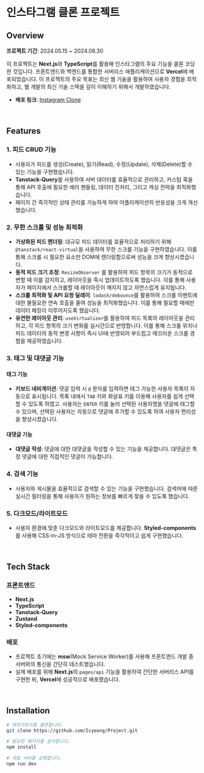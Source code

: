 # 인스타그램 클론 프로젝트

## Overview

**프로젝트 기간**: 2024.05.15 ~ 2024.08.30

이 프로젝트는 **Next.js**와 **TypeScript**를 활용해 인스타그램의 주요 기능을 클론 코딩한 것입니다. 프론트엔드와 백엔드를 통합한 서버리스 애플리케이션으로 **Vercel**에 배포되었습니다. 이 프로젝트의 주요 목표는 최신 웹 기술을 활용하여 사용자 경험을 최적화하고, 웹 개발의 최신 기술 스택을 깊이 이해하기 위해서 개발하였습니다.

- **배포 링크**: [Instagram Clone](https://instagram-git-api-icyeongs-projects.vercel.app)
<br>

## Features

### 1. 피드 CRUD 기능
- 사용자가 피드를 생성(Create), 읽기(Read), 수정(Update), 삭제(Delete)할 수 있는 기능을 구현했습니다.
- **Tanstack-Query**를 사용하여 서버 데이터를 효율적으로 관리하고, 커스텀 훅을 통해 API 호출에 필요한 에러 핸들링, 데이터 전처리, 그리고 캐싱 전략을 최적화했습니다.
- 페이지 간 즉각적인 상태 관리를 가능하게 하여 어플리케이션의 반응성을 크게 개선했습니다.

### 2. 무한 스크롤 및 성능 최적화
- **가상화된 피드 렌더링**: 대규모 피드 데이터를 효율적으로 처리하기 위해 `@tanstack/react-virtual`을 사용하여 무한 스크롤 기능을 구현하였습니다. 이를 통해 스크롤 시 필요한 요소만 DOM에 렌더링함으로써 성능을 크게 향상시켰습니다.
- **동적 피드 크기 조정**: `ResizeObserver` 를 활용하여 피드 항목의 크기가 동적으로 변할 때 이를 감지하고, 레이아웃을 즉시 업데이트하도록 했습니다. 이를 통해 사용자가 페이지에서 스크롤할 때 레이아웃이 깨지지 않고 자연스럽게 유지됩니다.
- **스크롤 최적화 및 API 요청 딜레이**: `lodash/debounce`를 활용하여 스크롤 이벤트에 대한 불필요한 연속 호출을 줄여 성능을 최적화했습니다. 이를 통해 필요할 때에만 데이터 페칭이 이루어지도록 했습니다.
- **유연한 레이아웃 관리**: `useVirtualizer`를 활용하여 피드 목록의 레이아웃을 관리하고, 각 피드 항목의 크기 변화를 실시간으로 반영합니다. 이를 통해 스크롤 위치나 피드 데이터의 동적 변경 사항이 즉시 UI에 반영되어 부드럽고 매끄러운 스크롤 경험을 제공하였습니다.

### 3. 태그 및 대댓글 기능

#### 태그 기능
- **키보드 네비게이션**: 댓글 입력 시 `@` 문자를 입력하면 태그 가능한 사용자 목록이 자동으로 표시됩니다. 목록 내에서 `TAB` 키와 화살표 키를 이용해 사용자를 쉽게 선택할 수 있도록 하였고. 사용자는 `ENTER` 키를 눌러 선택된 사용자명을 댓글에 태그할 수 있으며, 선택된 사용자는 자동으로 댓글에 추가할 수 있도록 하여 사용자 편리성을 향상시켰습니다.

#### 대댓글 기능
- **대댓글 작성**: 댓글에 대한 대댓글을 작성할 수 있는 기능을 제공합니다. 대댓글은 특정 댓글에 대한 직접적인 댓글이 가능합니다.

### 4. 검색 기능
- 사용자와 게시물을 효율적으로 검색할 수 있는 기능을 구현했습니다. 검색어에 따른 실시간 필터링을 통해 사용자가 원하는 정보를 빠르게 찾을 수 있도록 했습니다.

### 5. 다크모드/라이트모드
- 사용자 환경에 맞춘 다크모드와 라이트모드를 제공합니다. **Styled-components**를 사용해 CSS-in-JS 방식으로 테마 전환을 즉각적이고 쉽게 구현했습니다.
<br>

## Tech Stack

### 프론트엔드
- **Next.js**
- **TypeScript**
- **Tanstack-Query**
- **Zustand**
- **Styled-components**

### 배포
- 프로젝트 초기에는 **msw**(Mock Service Worker)를 사용해 프론트엔드 개발 중 서버와의 통신을 간단히 테스트했습니다.
- 실제 배포를 위해 **Next.js**의 `pages/api` 기능을 활용하여 간단한 서버리스 API를 구현한 뒤, **Vercel**에 성공적으로 배포했습니다.
<br>

## Installation

```bash
# 레포지토리를 클론합니다.
git clone https://github.com/Icyeong/Project.git

# 필요한 패키지를 설치합니다.
npm install

# 개발 서버를 실행합니다.
npm run dev
```

<br>
